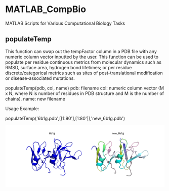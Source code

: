 # MATLAB_CompBio
MATLAB Scripts for Various Computational Biology Tasks
## populateTemp
This function can swap out the tempFactor column in a PDB file with any numeric column vector inputted by the user. This function can be used to populate per residue continuous metrics from molecular dynamics such as RMSD, surface area, hydrogen bond lifetimes; or per residue discrete/categorical metrics such as sites of post-translational modification or disease-associated mutations.

populateTemp(pdb, col, name) 
pdb: filename
col: numeric column vector (M x N, where N is number of residues in PDB structure and M is the number of chains).
name: new filename

Usage Example:

populateTemp('6b1g.pdb',[[1:80'],[1:80']],'new_6b1g.pdb')

![Alt text](images/populateTemp.png)

